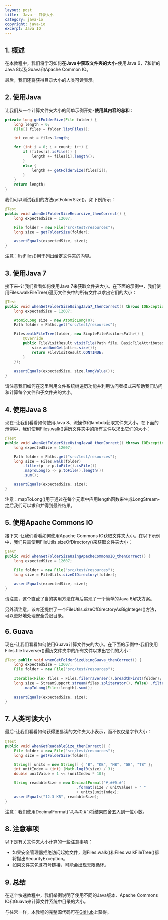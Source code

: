 ```yaml
---
layout: post
title:  Java – 目录大小
category: java-io
copyright: java-io
excerpt: Java IO
---
```


## 1. 概述

在本教程中，我们将学习如何**在Java中获取文件夹的大小**-使用Java 6，7和新的Java 8以及Guava和Apache Common IO。

最后，我们还将获得目录大小的人类可读表示。

## 2. 使用Java

让我们从一个计算文件夹大小的简单示例开始-**使用其内容的总和**：

```java
private long getFolderSize(File folder) {
    long length = 0;
    File[] files = folder.listFiles();

    int count = files.length;

    for (int i = 0; i < count; i++) {
        if (files[i].isFile()) {
            length += files[i].length();
        }
        else {
            length += getFolderSize(files[i]);
        }
    }
    return length;
}
```

我们可以测试我们的方法getFolderSize()，如下例所示：

```java
@Test
public void whenGetFolderSizeRecursive_thenCorrect() {
    long expectedSize = 12607;

    File folder = new File("src/test/resources");
    long size = getFolderSize(folder);

    assertEquals(expectedSize, size);
}
```

注意：listFiles()用于列出给定文件夹的内容。

## 3. 使用Java 7

接下来–让我们看看如何使用Java 7来获取文件夹大小。在下面的示例中，我们使用Files.walkFileTree()遍历文件夹中的所有文件以求出它们的大小：

```java
@Test
public void whenGetFolderSizeUsingJava7_thenCorrect() throws IOException {
    long expectedSize = 12607;

    AtomicLong size = new AtomicLong(0);
    Path folder = Paths.get("src/test/resources");

    Files.walkFileTree(folder, new SimpleFileVisitor<Path>() {
        @Override
        public FileVisitResult visitFile(Path file, BasicFileAttributes attrs) throws IOException {
            size.addAndGet(attrs.size());
            return FileVisitResult.CONTINUE;
        }
    });

    assertEquals(expectedSize, size.longValue());
}
```

请注意我们如何在这里利用文件系统树遍历功能并利用访问者模式来帮助我们访问和计算每个文件和子文件夹的大小。

## 4. 使用Java 8

现在–让我们看看如何使用Java 8、流操作和lambda获取文件夹大小。在下面的示例中，我们使用Files.walk()遍历文件夹中的所有文件以求出它们的大小：

```java
@Test
public void whenGetFolderSizeUsingJava8_thenCorrect() throws IOException {
    long expectedSize = 12607;

    Path folder = Paths.get("src/test/resources");
    long size = Files.walk(folder)
        .filter(p -> p.toFile().isFile())
        .mapToLong(p -> p.toFile().length())
        .sum();

    assertEquals(expectedSize, size);
}
```

注意：mapToLong()用于通过在每个元素中应用length函数来生成LongStream-之后我们可以求和并得到最终结果。

## 5. 使用Apache Commons IO

接下来–让我们看看如何使用Apache Commons IO获取文件夹大小。在以下示例中，我们只需使用FileUtils.sizeOfDirectory()来获取文件夹大小：

```java
@Test
public void whenGetFolderSizeUsingApacheCommonsIO_thenCorrect() {
    long expectedSize = 12607;

    File folder = new File("src/test/resources");
    long size = FileUtils.sizeOfDirectory(folder);

    assertEquals(expectedSize, size);
}
```

请注意，这个直截了当的实用方法在幕后实现了一个简单的Java 6解决方案。

另外请注意，该库还提供了一个FileUtils.sizeOfDirectoryAsBigInteger()方法，可以更好地处理安全受限目录。

## 6. Guava

现在-让我们看看如何使用Guava计算文件夹的大小。在下面的示例中-我们使用Files.fileTraverser()遍历文件夹中的所有文件以求出它们的大小：

```java
@Test public void whenGetFolderSizeUsingGuava_thenCorrect() { 
    long expectedSize = 12607; 
    File folder = new File("src/test/resources"); 
   
    Iterable<File> files = Files.fileTraverser().breadthFirst(folder);
    long size = StreamSupport.stream(files.spliterator(), false) .filter(f -> f.isFile()) 
        .mapToLong(File::length).sum(); 
   
    assertEquals(expectedSize, size); 
}
```

## 7. 人类可读大小

最后-让我们看看如何获得更易读的文件夹大小表示，而不仅仅是字节大小：

```java
@Test
public void whenGetReadableSize_thenCorrect() {
    File folder = new File("src/test/resources");
    long size = getFolderSize(folder);

    String[] units = new String[] { "B", "KB", "MB", "GB", "TB" };
    int unitIndex = (int) (Math.log10(size) / 3);
    double unitValue = 1 << (unitIndex * 10);

    String readableSize = new DecimalFormat("#,##0.#")
                                .format(size / unitValue) + " " 
                                + units[unitIndex];
    assertEquals("12.3 KB", readableSize);
}
```

注意：我们使用DecimalFormat(“#,##0,#”)将结果四舍五入到一位小数。

## 8. 注意事项

以下是有关文件夹大小计算的一些注意事项：

-   如果安全管理器拒绝访问起始文件，则Files.walk()和Files.walkFileTree()都将抛出SecurityException。
-   如果文件夹包含符号链接，可能会出现无限循环。

## 9. 总结

在这个快速教程中，我们举例说明了使用不同的Java版本、Apache Commons IO和Guava来计算文件系统中目录的大小。

与往常一样，本教程的完整源代码可在[GitHub](https://github.com/tuyucheng7/taketoday-tutorial4j/tree/master/java-core-modules/java-io-1)上获得。
